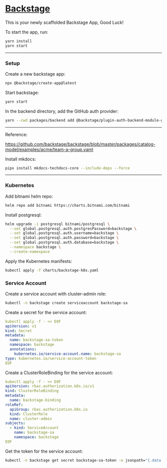 # [Backstage](https://backstage.io)

This is your newly scaffolded Backstage App, Good Luck!

To start the app, run:

```sh
yarn install
yarn start
```

---

### Setup

Create a new backstage app:
```bash
npx @backstage/create-app@latest
```

Start backstage:
```bash
yarn start
```

In the backend directory, add the GitHub auth provider:
```bash
yarn --cwd packages/backend add @backstage/plugin-auth-backend-module-github-provider
```

---

Reference:

https://github.com/backstage/backstage/blob/master/packages/catalog-model/examples/acme/team-a-group.yaml

Install mkdocs:
```bash
pipx install mkdocs-techdocs-core --include-deps --force
```


---

### Kubernetes

Add bitnami helm repo:
```bash
helm repo add bitnami https://charts.bitnami.com/bitnami
```

Install postgresql:
```bash
helm upgrade -i postgresql bitnami/postgresql \
  --set global.postgresql.auth.postgresPassword=backstage \
  --set global.postgresql.auth.username=backstage \
  --set global.postgresql.auth.password=backstage \
  --set global.postgresql.auth.database=backstage \
  --namespace backstage \
  --create-namespace
```

Apply the Kubernetes manifests:
```bash
kubectl apply -f charts/backstage-k8s.yaml
```

### Service Account

Create a service account with cluster-admin role:
```bash
kubectl -n backstage create serviceaccount backstage-sa
```

Create a secret for the service account:
```yaml
kubectl apply -f - << EOF
apiVersion: v1
kind: Secret
metadata:
  name: backstage-sa-token
  namespace: backstage
  annotations:
    kubernetes.io/service-account.name: backstage-sa
type: kubernetes.io/service-account-token
EOF
```

Create a ClusterRoleBinding for the service account:
```yaml
kubectl apply -f - << EOF
apiVersion: rbac.authorization.k8s.io/v1
kind: ClusterRoleBinding
metadata:
  name: backstage-binding
roleRef:
  apiGroup: rbac.authorization.k8s.io
  kind: ClusterRole
  name: cluster-admin
subjects:
  - kind: ServiceAccount
    name: backstage-sa
    namespace: backstage
EOF
```

Get the token for the service account:
```bash
kubectl -n backstage get secret backstage-sa-token -o jsonpath="{.data.token}" | base64 -d; echo
```
